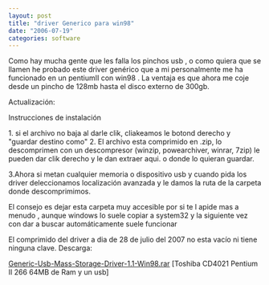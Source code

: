 ```yaml
---
layout: post
title: "driver Generico para win98"
date: "2006-07-19"
categories: software
---
```


Como hay mucha gente que les falla los pinchos usb , o como quiera que se llamen he probado este driver genérico que a mi personalmente me ha funcionado en un pentiumII con win98 . La ventaja es que ahora me coje desde un pincho de 128mb hasta el disco externo de 300gb.

Actualización:

Instrucciones de instalación

1\. si el archivo no baja al darle clik, cliakeamos le botond derecho y "guardar destino como" 2. El archivo esta comprimido en .zip, lo descomprimen con un descompresor (winzip, powearchiver, winrar, 7zip) le pueden dar clik derecho y le dan extraer aqui. o donde lo quieran guardar.

3.Ahora si metan cualquier memoria o dispositivo usb y cuando pida los driver deleccionamos localización avanzada y le damos la ruta de la carpeta donde descomprimimos.

El consejo es dejar esta carpeta muy accesible por si te l apide mas a menudo , aunque windows lo suele copiar a system32 y la siguiente vez con dar a buscar automáticamente suele funcionar

El comprimido del driver a dia de 28 de julio del 2007 no esta vacío ni tiene ninguna clave. Descarga:

[Generic-Usb-Mass-Storage-Driver-1.1-Win98.rar](https://sicotico.googlepages.com/usb98.zip) \[Toshiba CD4021 Pentium II 266 64MB de Ram y un usb\]
